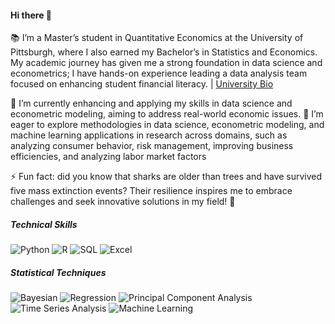 #### Hi there 👋

 📚 I’m a Master’s student in Quantitative Economics at the University of Pittsburgh, where I also earned my Bachelor’s in Statistics and Economics. My academic journey has given me a strong foundation in data science and econometrics; I have hands-on experience leading a data analysis team focused on enhancing student financial literacy.  | [University Bio](https://www.mqe.pitt.edu/people/ant-122 )


🌱 I’m currently enhancing and applying my skills in data science and econometric modeling, aiming to address real-world economic issues.
🔎 I’m eager to explore methodologies in data science, econometric modeling, and machine learning applications in research across domains, such as analyzing consumer behavior, risk management, improving business efficiencies, and analyzing labor market factors

⚡ Fun fact: did you know that sharks are older than trees and have survived five mass extinction events? Their resilience inspires me to embrace challenges and seek innovative solutions in my field! 🦈

##### Technical Skills
![Python](https://img.shields.io/badge/Python-3776AB?style=flat&logo=python&logoColor=white)
![R](https://img.shields.io/badge/R-276DC3?style=flat&logo=R&logoColor=white)
![SQL](https://img.shields.io/badge/SQL-4479A1?style=flat&logo=mysql&logoColor=white)
![Excel](https://img.shields.io/badge/Excel-217346?style=flat&logo=microsoft-excel&logoColor=white)


##### Statistical Techniques
![Bayesian](https://img.shields.io/badge/Bayesian%20Analysis-9B59B6?style=flat&logo=statistics&logoColor=white)
![Regression](https://img.shields.io/badge/Regression%20Analysis-0E76A8?style=flat&logo=statistics&logoColor=white)
![Principal Component Analysis](https://img.shields.io/badge/Principal%20Component%20Analysis-1E90FF?style=flat)
![Time Series Analysis](https://img.shields.io/badge/Time%20Series%20Analysis-00BFFF?style=flat)
![Machine Learning](https://img.shields.io/badge/Machine%20Learning-3CB371?style=flat)  <!-- Changed color -->

